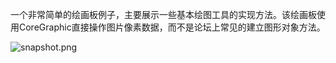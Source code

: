 一个非常简单的绘画板例子，主要展示一些基本绘图工具的实现方法。该绘画板使用CoreGraphic直接操作图片像素数据，而不是论坛上常见的建立图形对象方法。

![snapshot.png](https://github.com/keefo/BCPainter/raw/master/snapshot.png "Snapshot")